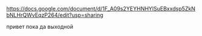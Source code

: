 https://docs.google.com/document/d/1F_A09s2YEYHNHYlSuEBxxdsp5ZkNbNLHrQWvEqzP264/edit?usp=sharing

привет пока
да
выходной
